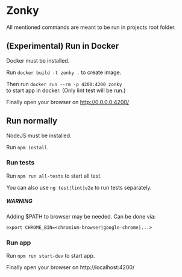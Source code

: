 # Zonky
All mentioned commands are meant to be run in projects root folder.

## (Experimental) Run in Docker
Docker must be installed.

Run `docker build -t zonky .` to create image.
 
Then run `docker run --rm -p 4200:4200 zonky`  
to start app in docker. (Only lint test will be run.)

Finally open your browser on  http://0.0.0.0:4200/

## Run normally

NodeJS must be installed.

Run `npm install`. 

### Run tests
Run `npm run all-tests` to start all test. 

You can also use `ng test|lint|e2e` to run tests separately.

##### WARNING
Adding $PATH to browser may be needed. Can be done via: 

`export CHROME_BIN=<chromium-browser|google-chrome|...>`

### Run app
Run `npm run start-dev` to start app. 

Finally open your browser on http://localhost:4200/
